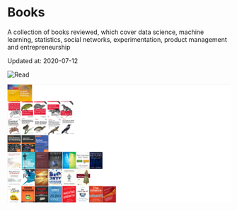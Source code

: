 # Books

A collection of books reviewed, which cover data science, machine learning, statistics, social networks, experimentation, product management and entrepreneurship 

Updated at: 2020-07-12

![Read](https://giphy.com/gifs/VbnUQpnihPSIgIXuZv/html5)

![Books](2020-07-12.png)
